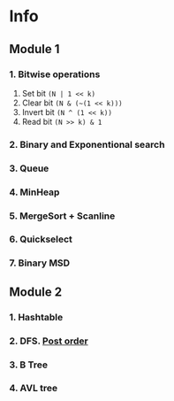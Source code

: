 # Info

## Module 1

### 1. Bitwise operations

1. Set bit
`(N | 1 << k)`
2. Clear bit
`(N & (~(1 << k)))`
3. Invert bit
`(N ^ (1 << k))`
4. Read bit
`(N >> k) & 1`

### 2. Binary and Exponentional search

### 3. Queue

### 4. MinHeap

### 5. MergeSort + Scanline

### 6. Quickselect

### 7. Binary MSD

## Module 2

### 1. Hashtable

### 2. DFS. [Post order](https://en.wikipedia.org/wiki/Tree_traversal)

### 3. B Tree

### 4. AVL tree
